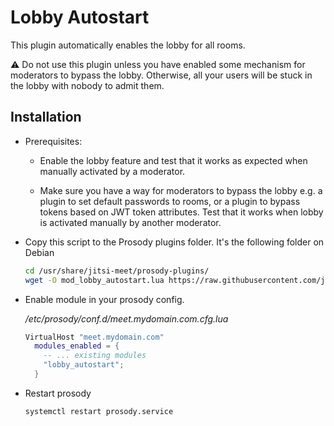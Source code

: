 # Lobby Autostart

This plugin automatically enables the lobby for all rooms. 

:warning: Do not use this plugin unless you have enabled some mechanism for moderators to bypass the lobby. 
Otherwise, all your users will be stuck in 
the lobby with nobody to admit them.



## Installation
- Prerequisites:
  - Enable the lobby feature and test that it works as expected when manually
activated by a moderator. 

  - Make sure you have a way for moderators to bypass the lobby e.g. a plugin to set default passwords to rooms, or a plugin 
to bypass tokens based on JWT token attributes. Test that it works when lobby is activated manually by another moderator.

  
- Copy this script to the Prosody plugins folder. It's the following folder on
  Debian 

   ```bash
   cd /usr/share/jitsi-meet/prosody-plugins/
   wget -O mod_lobby_autostart.lua https://raw.githubusercontent.com/jitsi-contrib/prosody-plugins/main/lobby_autostart/mod_lobby_autostart.lua
   ```
  
- Enable module in your prosody config.

  _/etc/prosody/conf.d/meet.mydomain.com.cfg.lua_

  ```lua
  VirtualHost "meet.mydomain.com"
    modules_enabled = {
      -- ... existing modules
      "lobby_autostart";
    }
  ```

- Restart prosody

  ```bash
  systemctl restart prosody.service
  ```
